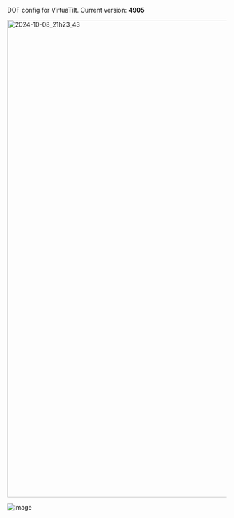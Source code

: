 DOF config for VirtuaTilt. Current version: **4905**

<img width="1093" alt="2024-10-08_21h23_43" src="https://github.com/user-attachments/assets/d1d83c29-7939-4246-b0dd-7addea38191b">

![image](https://github.com/user-attachments/assets/346bb99b-fc72-4ef2-b2be-bf8220f05998)


